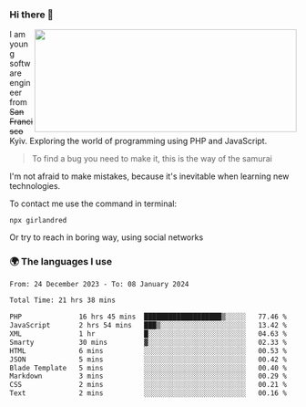 ### Hi there 👋  

<img align='right' src="https://github-readme-stats.vercel.app/api?username=girlandred&count_private=true&show_icons=true&include_all_commits=true&hide_rank=true&hide_title=true&theme=buefy&card_width=300" width=460 height=180>


I am young software engineer from ~~San Francisco~~ Kyiv. Exploring the world of programming using PHP and JavaScript.


> To find a bug you need to make it, this is the way of the samurai



I'm not afraid to make mistakes, because it's inevitable when learning new technologies.

To contact me use the command in terminal:

```
npx girlandred
```

Or try to reach in boring way, using social networks


### 🌍 The languages I use

<!--START_SECTION:waka-->

```txt
From: 24 December 2023 - To: 08 January 2024

Total Time: 21 hrs 38 mins

PHP              16 hrs 45 mins  ███████████████████▒░░░░░   77.46 %
JavaScript       2 hrs 54 mins   ███▒░░░░░░░░░░░░░░░░░░░░░   13.42 %
XML              1 hr            █░░░░░░░░░░░░░░░░░░░░░░░░   04.63 %
Smarty           30 mins         ▓░░░░░░░░░░░░░░░░░░░░░░░░   02.33 %
HTML             6 mins          ░░░░░░░░░░░░░░░░░░░░░░░░░   00.53 %
JSON             5 mins          ░░░░░░░░░░░░░░░░░░░░░░░░░   00.42 %
Blade Template   5 mins          ░░░░░░░░░░░░░░░░░░░░░░░░░   00.40 %
Markdown         3 mins          ░░░░░░░░░░░░░░░░░░░░░░░░░   00.29 %
CSS              2 mins          ░░░░░░░░░░░░░░░░░░░░░░░░░   00.21 %
Text             2 mins          ░░░░░░░░░░░░░░░░░░░░░░░░░   00.16 %
```

<!--END_SECTION:waka-->
